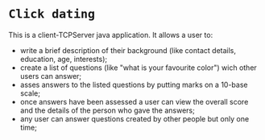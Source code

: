 # `Click dating` 
This is a client-TCPServer java application. It allows a user to:
- write a brief description of their background (like contact details, education, age, interests);
- create a list of questions (like "what is your favourite color") wich other users can answer;
- asses answers to the listed questions by putting marks on a 10-base scale;
- once answers have been assessed a user can view the overall score and the details of the person who gave the answers;
- any user can answer questions created by other people but only one time;
